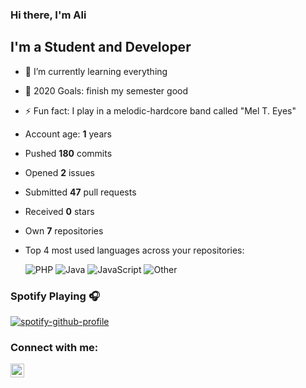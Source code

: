 ### Hi there, I'm Ali


## I'm a Student and Developer

- 🌱 I’m currently learning everything
- 🥅 2020 Goals: finish my semester good
- ⚡ Fun fact: I play in a melodic-hardcore band called "Mel T. Eyes"
- Account age: **1** years
  
- Pushed **180** commits
  
- Opened **2** issues
  
- Submitted **47** pull requests
  
- Received **0** stars
  
-  Own **7** repositories
  
- Top 4 most used languages across your repositories:
  
    ![PHP](https://img.shields.io/static/v1?style=flat-square&label=%E2%A0%80&color=555&labelColor=%234F5D95&message=PHP%EF%B8%B167.4%25)
    ![Java](https://img.shields.io/static/v1?style=flat-square&label=%E2%A0%80&color=555&labelColor=%23b07219&message=Java%EF%B8%B128.1%25)
    ![JavaScript](https://img.shields.io/static/v1?style=flat-square&label=%E2%A0%80&color=555&labelColor=%23f1e05a&message=JavaScript%EF%B8%B12.6%25)
    ![Other](https://img.shields.io/static/v1?style=flat-square&label=%E2%A0%80&color=555&labelColor=%23ededed&message=Other%EF%B8%B11.7%25)
  
### Spotify Playing 🎧

[![spotify-github-profile](https://spotify-github-profile.vercel.app/api/view?uid=1171564581&cover_image=true&theme=default)](https://spotify-github-profile.vercel.app/api/view?uid=1171564581&redirect=true)

### Connect with me:

[<img align="left" alt="alioergey | LinkedIn" width="22px" src="https://cdn.jsdelivr.net/npm/simple-icons@v3/icons/linkedin.svg" />][linkedin]


[linkedin]: https://www.linkedin.com/in/ali-%C3%B6rgey/


